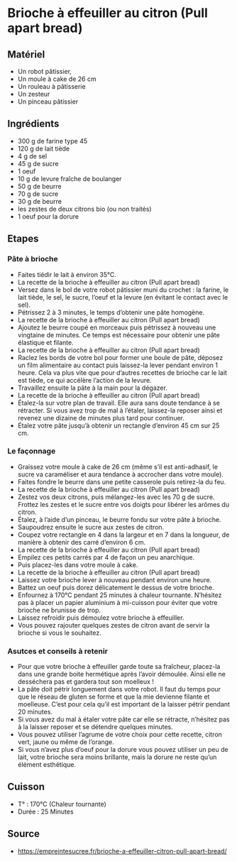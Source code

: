 # Brioche à effeuiller au citron (Pull apart bread)

## Matériel 

* Un robot pâtissier,
* Un moule à cake de 26 cm
* Un rouleau à pâtisserie
* Un zesteur
* Un pinceau pâtissier

## Ingrédients

* 300 g de farine type 45
* 120 g de lait tiède
* 4 g de sel
* 45 g de sucre
* 1 oeuf
* 10 g de levure fraîche de boulanger
* 50 g de beurre
* 70 g de sucre
* 30 g de beurre
* les zestes de deux citrons bio (ou non traités)
* 1 oeuf pour la dorure

## Etapes

### Pâte à brioche

* Faites tiédir le lait à environ 35°C.
* La recette de la brioche à effeuiller au citron (Pull apart bread)
* Versez dans le bol de votre robot pâtissier muni du crochet : la farine, le lait tiède, le sel, le sucre, l’oeuf et la levure (en évitant le contact avec le sel).
* Pétrissez 2 à 3 minutes, le temps d’obtenir une pâte homogène.
* La recette de la brioche à effeuiller au citron (Pull apart bread)
* Ajoutez le beurre coupé en morceaux puis pétrissez à nouveau une vingtaine de minutes. Ce temps est nécessaire pour obtenir une pâte élastique et filante.
* La recette de la brioche à effeuiller au citron (Pull apart bread)
* Raclez les bords de votre bol pour former une boule de pâte, déposez un film alimentaire au contact puis laissez-la lever pendant environ 1 heure. Cela va plus vite que pour d’autres recettes de brioche car le lait est tiède, ce qui accélère l’action de la levure.
* Travaillez ensuite la pâte à la main pour la dégazer.
* La recette de la brioche à effeuiller au citron (Pull apart bread)
* Étalez-la sur votre plan de travail. Elle aura sans doute tendance à se rétracter. Si vous avez trop de mal à l’étaler, laissez-la reposer ainsi et revenez une dizaine de minutes plus tard pour continuer.
* Étalez votre pâte jusqu’à obtenir un rectangle d’environ 45 cm sur 25 cm.

### Le façonnage

* Graissez votre moule à cake de 26 cm (même s’il est anti-adhasif, le sucre va caraméliser et aura tendance à accrocher dans votre moule).
* Faites fondre le beurre dans une petite casserole puis retirez-la du feu.
* La recette de la brioche à effeuiller au citron (Pull apart bread)
* Zestez vos deux citrons, puis mélangez-les avec les 70 g de sucre. Frottez les zestes et le sucre entre vos doigts pour libérer les arômes du citron.
* Étalez, à l’aide d’un pinceau, le beurre fondu sur votre pâte à brioche.
* Saupoudrez ensuite le sucre aux zestes de citron.
* Coupez votre rectangle en 4 dans la largeur et en 7 dans la longueur, de manière à obtenir des carré d’environ 6 cm.
* La recette de la brioche à effeuiller au citron (Pull apart bread)
* Empilez ces petits carrés par 4 de façon un peu anarchique.
* Puis placez-les dans votre moule à cake.
* La recette de la brioche à effeuiller au citron (Pull apart bread)
* Laissez votre brioche lever à nouveau pendant environ une heure.
* Battez un oeuf puis dorez délicatement le dessus de votre brioche.
* Enfournez à 170°C pendant 25 minutes à chaleur tournante. N’hésitez pas à placer un papier aluminium à mi-cuisson pour éviter que votre brioche ne brunisse de trop.
* Laissez refroidir puis démoulez votre brioche à effeuiller.
* Vous pouvez rajouter quelques zestes de citron avant de servir la brioche si vous le souhaitez.

### Asutces et conseils à retenir

* Pour que votre brioche à effeuiller garde toute sa fraîcheur, placez-la dans une grande boite hermétique après l’avoir démoulée. Ainsi elle ne desséchera pas et gardera tout son moelleux !
* La pâte doit pétrir longuement dans votre robot. Il faut du temps pour que le réseau de gluten se forme et que la mie devienne filante et moelleuse. C’est pour cela qu’il est important de la laisser pétrir pendant 20 minutes.
* Si vous avez du mal à étaler votre pâte car elle se rétracte, n’hésitez pas à la laisser reposer et se détendre quelques minutes.
* Vous pouvez utiliser l’agrume de votre choix pour cette recette, citron vert, jaune ou même de l’orange.
* Si vous n’avez plus d’oeuf pour la dorure vous pouvez utiliser un peu de lait, votre brioche sera moins brillante, mais la dorure ne reste qu’un élément esthétique.

## Cuisson

* T° : 170°C (Chaleur tournante)
* Durée : 25 Minutes

## Source

* https://empreintesucree.fr/brioche-a-effeuiller-citron-pull-apart-bread/